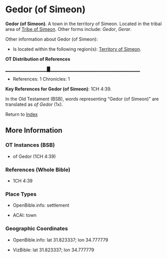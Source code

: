 # Gedor (of Simeon)
**Gedor (of Simeon)**. 
A town in the territory of Simeon. 
Located in the tribal area of [Tribe of Simeon](../../../groups/md/acai/Simeon.md). 
Other forms include: 
*Gedor*, *Gerar*. 




Other information about Gedor (of Simeon):


* Is located within the following region(s): 
[Territory of Simeon](TerritoryOfSimeon.md). 


**OT Distribution of References**

▁▁▁▁▁▁▁▁▁▁▁▁█▁▁▁▁▁▁▁▁▁▁▁▁▁▁▁▁▁▁▁▁▁▁▁▁▁▁
* References: 1 Chronicles: 1



**Key References for Gedor (of Simeon)**: 
1CH 4:39. 


In the Old Testament (BSB), words representing “Gedor (of Simeon)” are translated as 
*of Gedor* (1x). 




Return to [Index](00-Index.md)

## More Information

### OT Instances (BSB)

* of Gedor (1CH 4:39)



### References (Whole Bible)

* 1CH 4:39


### Place Types

* OpenBible.info: settlement

* ACAI: town



### Geographic Coordinates

* OpenBible.info: lat 31.823337; lon 34.777779

* VizBible: lat 31.823337; lon 34.777779




